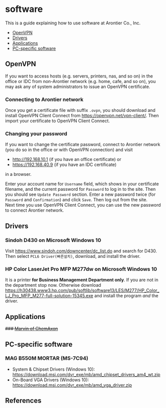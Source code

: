 # software

This is a guide explaining how to use software at Arontier Co., Inc.

* [OpenVPN](#openvpn)
* [Drivers](#drivers)
* [Applications](#applications)
* [PC-specific software](#pc-specific-software)

## OpenVPN

If you want to access hosts (e.g. servers, printers, nas, and so on) in the office or IDC
from non-Arontier network (e.g. home, cafe, and so on),
you may ask any of system administrators to issue an OpenVPN certificate.

### Connecting to Arontier network

Once you get a certificate file with suffix `.ovpn`, you should download
and install OpenVPN Client Connect from https://openvpn.net/vpn-client/.
Then import your certificate to OpenVPN Client Connect.

### Changing your password

If you want to change the certificate password, connect to Arontier network
(you do so in the office or with OpenVPN connection) and visit 

* http://192.168.10.1 (if you have an office certificate) or 
* https://192.168.40.9 (if you have an IDC certificate) 

in a browser. 

Enter your account name for `Username` field, which shows in your certificate filename,
and the current password for `Password` to log in to the site.
Then you should see `Update Password` section. 
Enter a new password twice (for `Password` and `Confirmation`) and click `Save`.
Then log out from the site.  
Next time you use OpenVPN Client Connect, you can use the new password to connect Arontier network.

## Drivers

### Sindoh D430 on Microsoft Windows 10

Visit https://www.sindoh.com/downcenter/dc_list.do and search for D430.
Then select `PCL6 Driver(빠른설치)`, download, and install the driver.

### HP Color LaserJet Pro MFP M277dw on Microsoft Windows 10

It is a printer **for Business Management Department only**.
If you are not in the department stop now. Otherwise download 
https://h30438.www3.hp.com/pub/softlib/software13/LES/M277/HP_Color_LJ_Pro_MFP_M277-full-solution-15345.exe
and install the program *and* the driver.

## Applications

~~### [Marvin of ChemAxon](files/marvin.pdf)~~

## PC-specific software

### MAG B550M MORTAR (MS-7C94)

* System & Chipset Drivers (Windows 10): https://download.msi.com/dvr_exe/mb/amd_chipset_drivers_am4_wt.zip
* On-Board VGA Drivers (Windows 10): https://download.msi.com/dvr_exe/mb/amd_vga_driver.zip

## References
